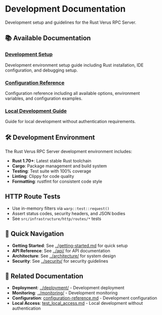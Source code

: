 # Development Documentation

Development setup and guidelines for the Rust Verus RPC Server.

## 📚 Available Documentation

### [Development Setup](setup.md)
Development environment setup guide including Rust installation, IDE configuration, and debugging setup.

### [Configuration Reference](configuration-reference.md)
Configuration reference including all available options, environment variables, and configuration examples.

### [Local Development Guide](test_local_access.md)
Guide for local development without authentication requirements.

## 🛠️ Development Environment

The Rust Verus RPC Server development environment includes:

- **Rust 1.70+**: Latest stable Rust toolchain
- **Cargo**: Package management and build system
- **Testing**: Test suite with 100% coverage
- **Linting**: Clippy for code quality
- **Formatting**: rustfmt for consistent code style

## HTTP Route Tests

- Use in-memory filters via `warp::test::request()`
- Assert status codes, security headers, and JSON bodies
- See `src/infrastructure/http/routes/*` tests

## 🔗 Quick Navigation

- **Getting Started**: See [../getting-started.md](../getting-started.md) for quick setup
- **API Reference**: See [../api/](api/) for API documentation
- **Architecture**: See [../architecture/](architecture/) for system design
- **Security**: See [../security/](security/) for security guidelines

## 📖 Related Documentation

- **Deployment**: [../deployment/](deployment/) - Development deployment
- **Monitoring**: [../monitoring/](monitoring/) - Development monitoring
- **Configuration**: [configuration-reference.md](configuration-reference.md) - Development configuration
- **Local Access**: [test_local_access.md](test_local_access.md) - Local development without authentication
